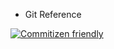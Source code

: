 - Git Reference

[![Commitizen friendly](https://img.shields.io/badge/commitizen-friendly-brightgreen.svg)](http://commitizen.github.io/cz-cli/)
